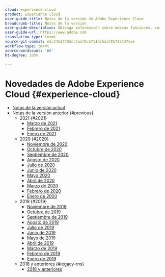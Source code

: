 ```yaml
---
cloud: experience-cloud
product: Experience Cloud
user-guide-title: Notas de la versión de Adobe Experience Cloud
breadcrumb-title: Notas de la versión
user-guide-description: Obtenga información sobre nuevas funciones, correcciones y avisos importantes de Adobe Experience Cloud y Experience Platform.
user-guide-url: https://www.adobe.com
translation-type: tm+mt
source-git-commit: e5c34b37703cc4aaf0c6711dc5da7857321375ae
workflow-type: tm+mt
source-wordcount: '66'
ht-degree: 100%

---
```



# Novedades de Adobe Experience Cloud {#experience-cloud}

+ [Notas de la versión actual](current.md)
+ Notas de la versión anterior {#previous}
   + 2021 {#2021}
      + [Marzo de 2021](c-legacy-releases/2021/03252021.md)
      + [Febrero de 2021](c-legacy-releases/2021/02182021.md)
      + [Enero de 2021](c-legacy-releases/2021/01142021.md)
   + 2020 {#2020}
      + [Noviembre de 2020](c-legacy-releases/2020/10292020.md)
      + [Octubre de 2020](c-legacy-releases/2020/10082020.md)
      + [Septiembre de 2020](c-legacy-releases/2020/09102020.md)
      + [Agosto de 2020](c-legacy-releases/2020/08132020.md)
      + [Julio de 2020](c-legacy-releases/2020/07162020.md)
      + [Junio de 2020](c-legacy-releases/2020/06182020.md)
      + [Mayo 2020](c-legacy-releases/2020/05212020.md)
      + [Abril de 2020](c-legacy-releases/2020/04162020.md)
      + [Marzo de 2020](c-legacy-releases/2020/03122020.md)
      + [Febrero de 2020](c-legacy-releases/2020/02202020.md)
      + [Enero de 2020](c-legacy-releases/2020/01162020.md)
   + 2019 {#2019}
      + [Noviembre de 2019](c-legacy-releases/2019/10312019.md)
      + [Octubre de 2019](c-legacy-releases/2019/10102019.md)
      + [Septiembre de 2019](c-legacy-releases/2019/09122019.md)
      + [Agosto de 2019](c-legacy-releases/2019/08082019.md)
      + [Julio de 2019](c-legacy-releases/2019/07182019.md)
      + [Junio de 2019](c-legacy-releases/2019/06132019.md)
      + [Mayo de 2019](c-legacy-releases/2019/05092019.md)
      + [Abril de 2019](c-legacy-releases/2019/04112019.md)
      + [Marzo de 2019](c-legacy-releases/2019/03072019.md)
      + [Febrero de 2019](c-legacy-releases/2019/02072019.md)
      + [Enero de 2019](c-legacy-releases/2019/01172019.md)
   + 2018 y anteriores {#legacy-rns}
      + [2018 y anteriores](c-legacy-releases/2018-earlier.md)
